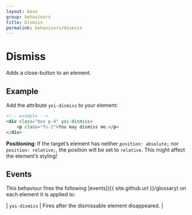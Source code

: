 ```yaml
---
layout: base
group: behaviours
title: Dismiss
permalink: behaviours/dismiss
---
```


# Dismiss

<p class="intro">Adds a close-button to an element.</p>

## Example

Add the attribute `yoi-dismiss` to your element:

```html
<!-- example -->
<div class="box p-4" yoi-dismiss>
    <p class="fs-2">You may dismiss me.</p>
</div>
```

<p class="hint hint--negative"><b>Positioning</b>: If the target’s element has neither <code>position: absolute;</code> nor <code>position: relative;</code>, the position will be set to <code>relative</code>. This might affect the element’s styling!</p>

## Events

This behaviour fires the following [events]({{ site.github.url }}/glossary) on each element it is applied to:

| `yoi-dismiss` | Fires after the dismissable element disappeared. |